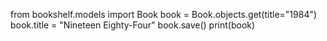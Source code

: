 from bookshelf.models import Book
book = Book.objects.get(title="1984")
book.title = "Nineteen Eighty-Four"
book.save()
print(book)

<!--Book object (1)-->
